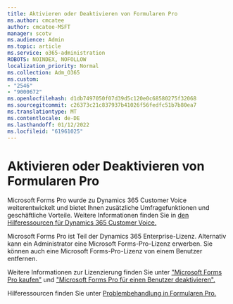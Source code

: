 ```yaml
---
title: Aktivieren oder Deaktivieren von Formularen Pro
ms.author: cmcatee
author: cmcatee-MSFT
manager: scotv
ms.audience: Admin
ms.topic: article
ms.service: o365-administration
ROBOTS: NOINDEX, NOFOLLOW
localization_priority: Normal
ms.collection: Adm_O365
ms.custom:
- "2546"
- "9000672"
ms.openlocfilehash: d1db7497050f07d39d5c120e0c68580275f32068
ms.sourcegitcommit: c26373c21c837937b41026f56fedfc51b7b80ea7
ms.translationtype: MT
ms.contentlocale: de-DE
ms.lasthandoff: 01/12/2022
ms.locfileid: "61961025"
---
```

# <a name="enable-or-disable-forms-pro"></a>Aktivieren oder Deaktivieren von Formularen Pro

Microsoft Forms Pro wurde zu Dynamics 365 Customer Voice weiterentwickelt und bietet Ihnen zusätzliche Umfragefunktionen und geschäftliche Vorteile. Weitere Informationen finden Sie in [den Hilferessourcen für Dynamics 365 Customer Voice.](https://go.microsoft.com/fwlink/p/?linkid=2128357)  

Microsoft Forms Pro ist Teil der Dynamics 365 Enterprise-Lizenz. Alternativ kann ein Administrator eine Microsoft Forms-Pro-Lizenz erwerben. Sie können auch eine Microsoft Forms-Pro-Lizenz von einem Benutzer entfernen.  

Weitere Informationen zur Lizenzierung finden Sie unter ["Microsoft Forms Pro kaufen"](https://docs.microsoft.com/forms-pro/purchase#purchase-microsoft-forms-pro-for-users-in-a-dynamics-365-tenant) und ["Microsoft Forms Pro für einen Benutzer deaktivieren".](https://docs.microsoft.com/forms-pro/purchase#disable-microsoft-forms-pro-for-a-user-1)
  
Hilferessourcen finden Sie unter [Problembehandlung in Formularen Pro.](https://docs.microsoft.com/forms-pro/troubleshoot)
